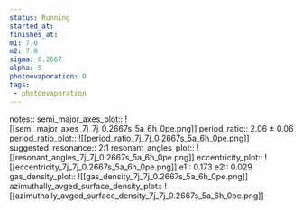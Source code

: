 ```yaml
---
status: Running
started_at:
finishes_at:
m1: 7.0
m2: 7.0
sigma: 0.2667
alpha: 5
photoevaporation: 0
tags:
 - photoevaporation
---
```


notes::
semi_major_axes_plot:: ![[semi_major_axes_7j_7j_0.2667s_5a_6h_0pe.png]]
period_ratio:: 2.06 ± 0.06
period_ratio_plot:: ![[period_ratio_7j_7j_0.2667s_5a_6h_0pe.png]]
suggested_resonance:: 2:1
resonant_angles_plot:: ![[resonant_angles_7j_7j_0.2667s_5a_6h_0pe.png]]
eccentricity_plot:: ![[eccentricity_7j_7j_0.2667s_5a_6h_0pe.png]]
e1:: 0.173
e2:: 0.029
gas_density_plot:: ![[gas_density_7j_7j_0.2667s_5a_6h_0pe.png]]
azimuthally_avged_surface_density_plot:: ![[azimuthally_avged_surface_density_7j_7j_0.2667s_5a_6h_0pe.png]]
